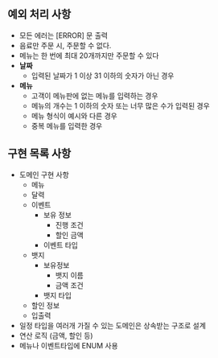 ## 예외 처리 사항

- 모든 에러는 [ERROR] 문 출력
- 음료만 주문 시, 주문할 수 없다.
- 메뉴는 한 번에 최대 20개까지만 주문할 수 있다
- **날짜**
    - 입력된 날짜가 1 이상 31 이하의 숫자가 아닌 경우
- **메뉴**
    - 고객이 메뉴판에 없는 메뉴를 입력하는 경우
    - 메뉴의 개수는 1 이하의 숫자 또는 너무 많은 수가 입력된 경우
    - 메뉴 형식이 예시와 다른 경우
    - 중복 메뉴를 입력한 경우


## 구현 목록 사항

- 도메인 구현 사항
    - 메뉴
    - 달력
    - 이벤트
        - 보유 정보
            - 진행 조건
            - 할인 금액
        - 이벤트 타입
    - 뱃지
        - 보유정보
            - 뱃지 이름
            - 금액 조건
        - 뱃지 타입
    - 할인 정보
    - 입출력
- 일정 타입을 여러개 가질 수 있는 도메인은 상속받는 구조로 설계
- 연산 로직 (금액, 할인 등)
- 메뉴나 이벤트타입에 ENUM 사용